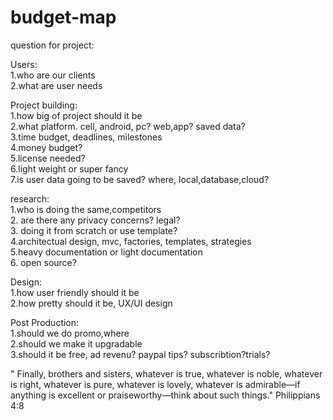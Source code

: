 # budget-map

question for project:  


Users:  
1.who are our clients  
2.what are user needs  

Project building:  
1.how big of project should it be  
2.what platform. cell, android, pc? web,app? saved data?   
3.time budget, deadlines, milestones  
4.money budget?  
5.license needed?  
6.light weight or super fancy  
7.is user data going to be saved? where, local,database,cloud?  

research:  
1.who is doing the same,competitors  
2. are there any privacy concerns? legal?  
3. doing it from scratch or use template?  
4.architectual design, mvc, factories, templates, strategies  
5.heavy documentation or light documentation  
6. open source?  

Design:  
1.how user friendly should it be  
2.how pretty should it be, UX/UI design  

Post Production:  
1.should we do promo,where   
2.should we make it upgradable  
3.should it be free, ad revenu? paypal tips? subscribtion?trials?  

" Finally, brothers and sisters, whatever is true, whatever is noble, whatever is right, whatever is pure, whatever is lovely, whatever is admirable—if anything is excellent or praiseworthy—think about such things." Philippians 4:8
